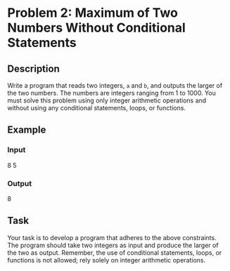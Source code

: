 # Problem 2: Maximum of Two Numbers Without Conditional Statements

## Description
Write a program that reads two integers, `a` and `b`, and outputs the larger of the two numbers. The numbers are integers ranging from 1 to 1000. You must solve this problem using only integer arithmetic operations and without using any conditional statements, loops, or functions.

## Example

### Input
8
5

### Output
8

## Task
Your task is to develop a program that adheres to the above constraints. The program should take two integers as input and produce the larger of the two as output. Remember, the use of conditional statements, loops, or functions is not allowed; rely solely on integer arithmetic operations.
